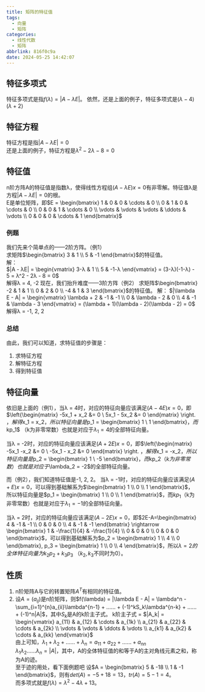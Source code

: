 ```yaml
---
title: 矩阵的特征值
tags:
  - 向量
  - 矩阵
categories:
  - 线性代数
  - 矩阵
abbrlink: 816f0c9a
date: 2024-05-25 14:42:07
---
```


## 特征多项式

特征多项式是指$f(\lambda) = |A - λE|$。
依然，还是上面的例子，特征多项式是$(λ-4)(λ+2)$

## 特征方程

特征方程是指$|A - λE| = 0$  
还是上面的例子，特征方程是$λ^2 - 2λ - 8 = 0$

## 特征值

n阶方阵A的特征值是指数λ，使得线性方程组$(A - λE)x = 0$有非零解。特征值λ是方程$|A - λE| = 0$的根。  
E是单位矩阵，即$E = \begin{bmatrix} 1 & 0 & 0 & \cdots & 0 \\ 0 & 1 & 0 & \cdots & 0 \\ 0 & 0 & 1 & \cdots & 0 \\ \vdots & \vdots & \vdots & \ddots & \vdots \\ 0 & 0 & 0 & \cdots & 1 \end{bmatrix}$

### 例题

我们先来个简单点的——2阶方阵。（例1）  
求矩阵$\begin{bmatrix} 3 & 1 \\ 5 & -1 \end{bmatrix}$的特征值。  
解：  
$|A - λE| = \begin{vmatrix} 3-λ & 1 \\ 5 & -1-λ \end{vmatrix} = (3-λ)(-1-λ) - 5 = λ^2 - 2λ - 8 = 0$  
解得λ = 4, -2
现在，我们抬升难度——3阶方阵（例2）
求矩阵$\begin{bmatrix} -2 & 1 & 1 \\ 0 & 2 & 0 \\ -4 & 1 & 3 \end{bmatrix}$的特征值。
解：
$|\lambda E - A| = \begin{vmatrix} \lambda + 2 & -1 & -1 \\ 0 & \lambda - 2 & 0 \\ 4 & -1 & \lambda - 3 \end{vmatrix} = (\lambda + 1)(\lambda - 2)(\lambda - 2) = 0$
解得λ = -1, 2, 2

### 总结

由此，我们可以知道，求特征值的步骤是：

1. 求特征方程
2. 解特征方程
3. 得到特征值

## 特征向量

依旧是上面的（例1），当λ = 4时，对应的特征向量应该满足$(A - 4E)x = 0$，即$\left\{\begin{matrix}
-5x_1 + x_2 &= 0 \\
5x_1 - 5x_2 &= 0
\end{matrix}
\right.
$，解得$x_1 = x_2$，所以特征向量是$p_1 = \begin{bmatrix} 1 \\ 1 \end{bmatrix}$，而$kp_1$ （k为非零常数）也就是对应于$\lambda_1 = 4$的全部特征向量。

当λ = -2时，对应的特征向量应该满足$(A + 2E)x = 0$，即$\left\{\begin{matrix}
-5x_1  -x_2 &= 0 \\
-5x_1 - x_2 &= 0
\end{matrix}
\right.
$，解得$x_1 = -x_2$，所以特征向量是$p_2 = \begin{bmatrix} 1 \\ -5 \end{bmatrix}$，而$kp_2$（k为非零常数）也就是对应于$\lambda_2 = -2$的全部特征向量。

而（例2），我们知道特征值是-1, 2, 2。
当λ = -1时，对应的特征向量应该满足$(A + E)x = 0$，可以得到基础解系为$\begin{bmatrix} 1 \\ 0 \\ 1 \end{bmatrix}$，所以特征向量是$p_1 = \begin{bmatrix} 1 \\ 0 \\ 1 \end{bmatrix}$，而$kp_1$（k为非零常数）也就是对应于$\lambda_1 = -1$的全部特征向量。

当λ = 2时，对应的特征向量应该满足$(A - 2E)x = 0$，即$2E-A=\begin{bmatrix}
4 & -1 & -1 \\ 0 & 0 & 0 \\ 4 & -1 & -1
\end{bmatrix} \rightarrow \begin{bmatrix} 1 & -\frac{1}{4} & -\frac{1}{4} \\ 0 & 0 & 0 \\ 0 & 0 & 0 \end{bmatrix}$，可以得到基础解系为$p_2 = \begin{bmatrix} 1 \\ 4 \\ 0 \end{bmatrix}, p_3 = \begin{bmatrix} 1 \\ 0 \\ 4 \end{bmatrix}$，所以$\lambda = 2的全体特征向量为k_2p_2 + k_3p_3$ （$k_2, k_3$不同时为0）。

## 性质

1. n阶矩阵A与它的转置矩阵$A^T$有相同的特征值。
2. 设$A=(a_{ij})$是n阶矩阵，则$f(\lambda) = |\lambda E - A| = \lambda^n - \sum_{i=1}^{n}a_{ii}\lambda^{n-1} + …… + (-1)^kS_k\lambda^{n-k} + …… + (-1)^n|A|$，其中$S_k$是A的k阶主子式。
k阶主子式 = $|A_k| = \begin{vmatrix} a_{11} & a_{12} & \cdots & a_{1k} \\ a_{21} & a_{22} & \cdots & a_{2k} \\ \vdots & \vdots & \ddots & \vdots \\ a_{k1} & a_{k2} & \cdots & a_{kk} \end{vmatrix}$  
由上可知，$\lambda_1 + \lambda_2 + …… + \lambda_n = a_{11} + a_{22} + …… + a_{nn}$  
$\lambda_1\lambda_2……\lambda_n = |A|$，其中，A的全体特征值的和等于A的主对角线元素之和，称为A的迹。  
至于迹的用处，看下面例题吧
设$A = \begin{bmatrix} 5 & -18 \\ 1 & -1 \end{bmatrix}$，则有$det(A) = -5 + 18 = 13$，$tr(A) = 5 - 1 = 4$。  
而多项式就是$f(\lambda) = \lambda^2 - 4\lambda + 13$。
